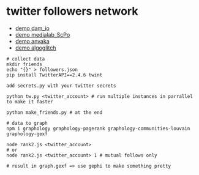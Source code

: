 # twitter followers network

- [demo dam_io](http://dam.io/twitter-followers-network/dam_io/)
- [demo medialab_ScPo](http://dam.io/twitter-followers-network/medialab_ScPo/)
- [demo anvaka](http://dam.io/twitter-followers-network/anvaka/)
- [demo algoglitch](http://dam.io/twitter-followers-network/algoglitch/)

```
# collect data
mkdir friends
echo "{}" > followers.json
pip install TwitterAPI==2.4.6 twint

add secrets.py with your twitter secrets

python tw.py <twitter_account> # run multiple instances in parrallel to make it faster

python make_friends.py # at the end

# data to graph
npm i graphology graphology-pagerank graphology-communities-louvain graphology-gexf

node rank2.js <twitter_account>
# or
node rank2.js <twitter_account> 1 # mutual follows only

# result in graph.gexf => use gephi to make something pretty
```
